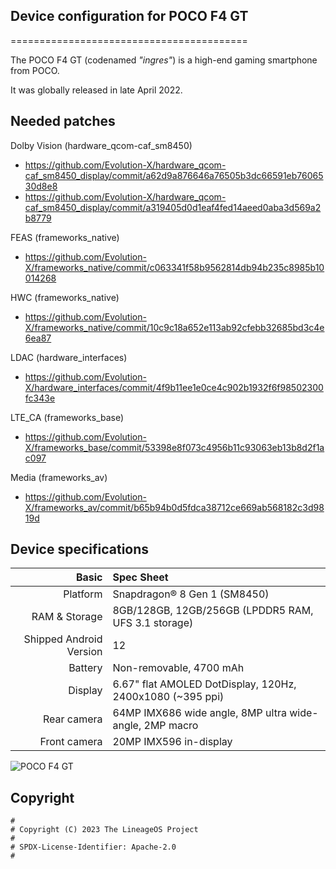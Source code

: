 ## Device configuration for POCO F4 GT
=========================================

The POCO F4 GT (codenamed _"ingres"_) is a high-end gaming smartphone from POCO.

It was globally released in late April 2022.

## Needed patches

Dolby Vision (hardware_qcom-caf_sm8450)
- https://github.com/Evolution-X/hardware_qcom-caf_sm8450_display/commit/a62d9a876646a76505b3dc66591eb7606530d8e8
- https://github.com/Evolution-X/hardware_qcom-caf_sm8450_display/commit/a319405d0d1eaf4fed14aeed0aba3d569a2b8779

FEAS (frameworks_native)
- https://github.com/Evolution-X/frameworks_native/commit/c063341f58b9562814db94b235c8985b10014268

HWC (frameworks_native)
- https://github.com/Evolution-X/frameworks_native/commit/10c9c18a652e113ab92cfebb32685bd3c4e6ea87

LDAC (hardware_interfaces)
- https://github.com/Evolution-X/hardware_interfaces/commit/4f9b11ee1e0ce4c902b1932f6f98502300fc343e

LTE_CA (frameworks_base)
- https://github.com/Evolution-X/frameworks_base/commit/53398e8f073c4956b11c93063eb13b8d2f1ac097

Media (frameworks_av)
- https://github.com/Evolution-X/frameworks_av/commit/b65b94b0d5fdca38712ce669ab568182c3d9819d

## Device specifications

Basic   | Spec Sheet
-------:|:-------------------------
Platform | Snapdragon® 8 Gen 1 (SM8450)
RAM & Storage | 8GB/128GB, 12GB/256GB (LPDDR5 RAM, UFS 3.1 storage)
Shipped Android Version | 12
Battery | Non-removable, 4700 mAh
Display | 6.67" flat AMOLED DotDisplay, 120Hz, 2400x1080 (~395 ppi)
Rear camera | 64MP IMX686 wide angle, 8MP ultra wide-angle, 2MP macro
Front camera | 20MP IMX596 in-display


![POCO F4 GT](https://i01.appmifile.com/webfile/globalimg/products/pc/poco-f4-gt/specs01.png "POCO F4 GT in all colours")

## Copyright

```
#
# Copyright (C) 2023 The LineageOS Project
#
# SPDX-License-Identifier: Apache-2.0
#
